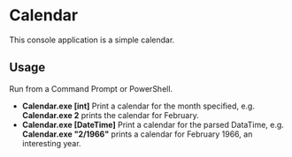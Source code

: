 # Calendar
This console application is a simple calendar. 

## Usage
Run from a Command Prompt or PowerShell. 
* **Calendar.exe [int]** Print a calendar for the month specified, e.g. **Calendar.exe 2** prints the calendar for February.
* **Calendar.exe [DateTime]** Print a calendar for the parsed DataTime, e.g. **Calendar.exe "2/1966"** prints a calendar for February 1966, an interesting year. 
